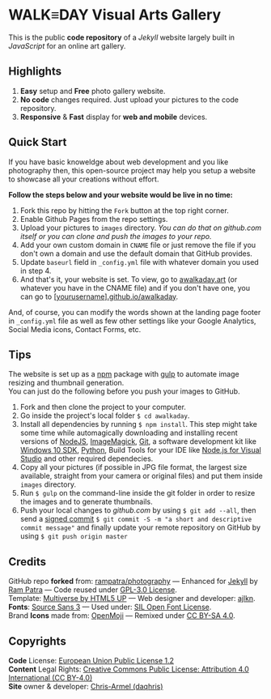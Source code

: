 # WALK≡DAY Visual Arts Gallery
This is the public __code repository__ of a _Jekyll_ website largely built in _JavaScript_ for an online art gallery.

## Highlights
1. __Easy__ setup and __Free__ photo gallery website.
2. __No code__ changes required. Just upload your pictures to the code repository.
3. __Responsive__ & __Fast__ display for __web and mobile__ devices.

## Quick Start
If you have basic knoweldge about web development and you like photography then, this open-source project may help you setup a website to showcase
all your creations without effort.  

**Follow the steps below and your website would be live in no time:**

1. Fork this repo by hitting the `Fork` button at the top right corner.
2. Enable Github Pages from the repo settings.
3. Upload your pictures to `images` directory. _You can do that on github.com itself or you can clone and push the images to your repo._
4. Add your own custom domain in `CNAME` file or just remove the file if you don't own a domain and use the default domain that GitHub provides.
5. Update `baseurl` field in `_config.yml` file with whatever domain you used in step 4.
6. And that's it, your website is set. To view, go to [awalkaday.art](https://awalkaday.art) (or whatever you have in the CNAME file) and if you don't have one, you can go to [[yourusername].github.io/awalkaday](https://yourusername.github.io/awalkaday).

And, of course, you can modify the words shown at the landing page footer in `_config.yml` file as well as few other settings like your Google Analytics, Social Media icons, Contact Forms, etc.
 
## Tips
The website is set up as a [npm](https://www.npmjs.com) package with [gulp](https://gulpjs.com/) to automate image resizing
and thumbnail generation.   
You can just do the following before you push your images to GitHub.

1. Fork and then clone the project to your computer.
2. Go inside the project's local folder `$ cd awalkaday`.
3. Install all dependencies by running `$ npm install`. This step might take some time while automagically downloading and installing recent versions of [NodeJS](https://nodejs.org/en/), [ImageMagick](https://imagemagick.org/index.php), [Git](https://git-scm.com/), a software development kit like [Windows 10 SDK](https://developer.microsoft.com/en-US/windows/downloads/windows-10-sdk/), [Python](https://www.python.org/), Build Tools for your IDE like [Node.js for Visual Studio](https://visualstudio.microsoft.com/vs/features/node-js/) and other required dependecies.
4. Copy all your pictures (if possible in JPG file format, the largest size available, straight from your camera or original files) and put them inside `images` directory.
5. Run `$ gulp` on the command-line inside the git folder in order to resize the images and to generate thumbnails.
6. Push your local changes to _github.com_ by using `$ git add --all`, then send a [signed commit](https://docs.github.com/en/github/authenticating-to-github/managing-commit-signature-verification/signing-commits) `$ git commit -S -m "a short and descriptive commit message"` and finally update your remote repository on GitHub by using `$ git push origin master`  

## Credits
GitHub repo __forked__ from: [rampatra/photography](https://github.com/rampatra/photography) — Enhanced for [Jekyll](https://jekyllrb.com/) by [Ram  Patra](https://github.com/rampatra) — Code reused under [GPL-3.0 License](https://raw.githubusercontent.com/rampatra/photography/master/LICENSE).   
Template: [Multiverse by HTML5 UP](https://html5up.net/multiverse) — Web designer and developer: [ajlkn](https://aj.lkn.io/).  
__Fonts__: [Source Sans 3](https://github.com/daqhris/daqhris.github.io/blob/master/style/font/SourceSans3-Regular.ttf) — Used under: [SIL Open Font License](https://raw.githubusercontent.com/daqhris/daqhris.github.io/master/style/font/license/OFL.txt).  
Brand __Icons__ made from: [OpenMoji](https://openmoji.org/about/) — Remixed under [CC BY-SA 4.0](https://creativecommons.org/licenses/by-sa/4.0/legalcode).  

## Copyrights  
__Code__ License: [European Union Public License 1.2](https://raw.githubusercontent.com/daqhris/awalkaday/master/LICENSE)    
__Content__ Legal Rights: [Creative Commons Public License: Attribution 4.0 International (CC BY-4.0)](https://creativecommons.org/licenses/by/4.0/legalcode)     
__Site__ owner & developer: [Chris-Armel (daqhris)](https://daqhris.com)  
